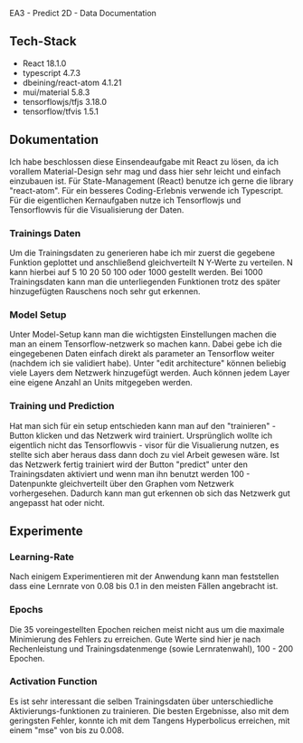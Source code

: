  EA3 - Predict 2D - Data Documentation

## Tech-Stack
- React 18.1.0
- typescript 4.7.3
- dbeining/react-atom 4.1.21
- mui/material 5.8.3
- tensorflowjs/tfjs 3.18.0
- tensorflow/tfvis 1.5.1

## Dokumentation

Ich habe beschlossen diese Einsendeaufgabe mit React zu lösen, da ich vorallem Material-Design sehr mag und dass hier sehr leicht und einfach einzubauen ist. Für State-Management (React) benutze ich gerne die library "react-atom". Für ein besseres Coding-Erlebnis verwende ich Typescript. Für die eigentlichen Kernaufgaben nutze ich Tensorflowjs und Tensorflowvis für die Visualisierung der Daten.

### Trainings Daten

Um die Trainingsdaten zu generieren habe ich mir zuerst die gegebene Funktion geplottet und anschließend gleichverteilt N Y-Werte zu verteilen. N kann hierbei auf 5 10 20 50 100 oder 1000 gestellt werden. Bei 1000 Trainingsdaten kann man die unterliegenden Funktionen trotz des später hinzugefügten Rauschens noch sehr gut erkennen.

### Model Setup

Unter Model-Setup kann man die wichtigsten Einstellungen machen die man an einem Tensorflow-netzwerk so machen kann. Dabei gebe ich die eingegebenen Daten einfach direkt als parameter an Tensorflow weiter (nachdem ich sie validiert habe). Unter "edit architecture" können beliebig viele Layers dem Netzwerk hinzugefügt werden. Auch können jedem Layer eine eigene Anzahl an Units mitgegeben werden.

### Training und Prediction

Hat man sich für ein setup entschieden kann man auf den "trainieren" - Button klicken und das Netzwerk wird trainiert. Ursprünglich wollte ich eigentlich nicht das Tensorflowvis - visor für die Visualierung nutzen, es stellte sich aber heraus dass dann doch zu viel Arbeit gewesen wäre.
Ist das Netzwerk fertig trainiert wird der Button "predict" unter den Trainingsdaten aktiviert und wenn man ihn benutzt werden 100 - Datenpunkte gleichverteilt über den Graphen vom Netzwerk vorhergesehen. Dadurch kann man gut erkennen ob sich das Netzwerk gut angepasst hat oder nicht.

## Experimente

### Learning-Rate
Nach einigem Experimentieren mit der Anwendung kann man feststellen dass eine Lernrate von 0.08 bis 0.1 in den meisten Fällen angebracht ist.

### Epochs
Die 35 voreingestellten Epochen reichen meist nicht aus um die maximale Minimierung des Fehlers zu erreichen. Gute Werte sind hier je nach Rechenleistung und Trainingsdatenmenge (sowie Lernratenwahl), 100 - 200 Epochen.

### Activation Function

Es ist sehr interessant die selben Trainingsdaten über unterschiedliche Aktivierungs-funktionen zu trainieren. Die besten Ergebnisse, also mit dem geringsten Fehler, konnte ich mit dem Tangens Hyperbolicus erreichen, mit einem "mse" von bis zu 0.008.

